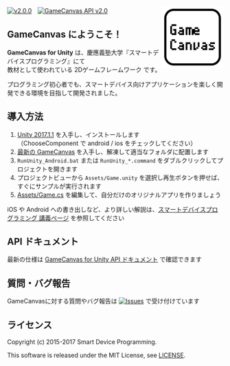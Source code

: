 [![v2.0.0](https://img.shields.io/github/release/sfc-sdp/GameCanvas-Unity.svg)](https://github.com/sfc-sdp/GameCanvas-Unity/releases/latest)　[![GameCanvas API v2.0](https://img.shields.io/badge/GameCanvas%20API-v2.0-yellow.svg)](https://sfc-sdp.github.io/GameCanvas-Unity/api/GameCanvas.Proxy.html)
[<img alt="GameCanvas" align="right" src="Assets/Plugins/GameCanvas/Icons/icon_android_full.png"/>](https://github.com/sfc-sdp/GameCanvas-Unity/releases/latest)

## GameCanvas にようこそ！

**GameCanvas for Unity** は、慶應義塾大学『スマートデバイスプログラミング』にて  
教材として使われている 2Dゲームフレームワーク です。

プログラミング初心者でも、スマートデバイス向けアプリケーションを楽しく開発できる環境を目指して開発されました。

## 導入方法
1. [Unity 2017.1.1](https://unity3d.com/jp/get-unity/download/archive) を入手し、インストールします  
（ChooseComponent で android / ios をチェックしてください）
1. [最新の GameCanvas](https://github.com/sfc-sdp/GameCanvas-Unity/releases/latest) を入手し、解凍して適当なフォルダに配置します
1. `RunUnity_Android.bat` または `RunUnity_*.command` をダブルクリックしてプロジェクトを開きます
1. プロジェクトビューから `Assets/Game.unity` を選択し再生ボタンを押せば、すぐにサンプルが実行されます
1. [Assets/Game.cs](Assets/Game.cs) を編集して、自分だけのオリジナルアプリを作りましょう

iOS や Android への書き出しなど、より詳しい解説は、[スマートデバイスプログラミング 講義ページ](http://web.sfc.keio.ac.jp/~wadari/sdp/) を参照してください

## API ドキュメント
最新の仕様は [GameCanvas for Unity API ドキュメント](https://sfc-sdp.github.io/GameCanvas-Unity/api/GameCanvas.Proxy.html) で確認できます

## 質問・バグ報告
GameCanvasに対する質問やバグ報告は [![Issues](https://img.shields.io/github/issues/sfc-sdp/GameCanvas-Unity.svg)](https://github.com/sfc-sdp/GameCanvas-Unity/issues) で受け付けています

## ライセンス
Copyright (c) 2015-2017 Smart Device Programming.

This software is released under the MIT License, see [LICENSE](LICENSE).
